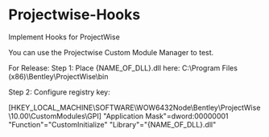 # Projectwise-Hooks

Implement Hooks for ProjectWise

You can use the Projectwise Custom Module Manager to test.

For Release:
Step 1: Place {NAME_OF_DLL}.dll here: C:\Program Files (x86)\Bentley\ProjectWise\bin

Step 2: Configure registry key:

[HKEY_LOCAL_MACHINE\SOFTWARE\WOW6432Node\Bentley\ProjectWise\10.00\CustomModules\GPI]
"Application Mask"=dword:00000001
"Function"="CustomInitialize"
"Library"="{NAME_OF_DLL}.dll"
